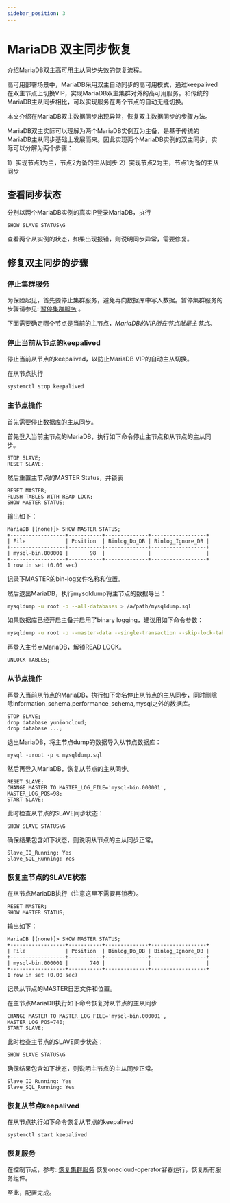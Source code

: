 ```yaml
---
sidebar_position: 3
---
```


# MariaDB 双主同步恢复

介绍MariaDB双主高可用主从同步失效的恢复流程。

高可用部署场景中，MariaDB采用双主自动同步的高可用模式，通过keepalived在双主节点上切换VIP，实现MariaDB双主集群对外的高可用服务。和传统的MariaDB主从同步相比，可以实现服务在两个节点的自动无缝切换。

本文介绍在MariaDB双主数据同步出现异常，恢复双主数据同步的步骤方法。

MariaDB双主实际可以理解为两个MariaDB实例互为主备，是基于传统的MariaDB主从同步基础上发展而来。因此实现两个MariaDB实例的双主同步，实际可以分解为两个步骤：

1）实现节点1为主，节点2为备的主从同步
2）实现节点2为主，节点1为备的主从同步

## 查看同步状态

分别以两个MariaDB实例的真实IP登录MariaDB，执行

```
SHOW SLAVE STATUS\G
```

查看两个从实例的状态，如果出现报错，则说明同步异常，需要修复。

## 修复双主同步的步骤

### 停止集群服务

为保险起见，首先要停止集群服务，避免再向数据库中写入数据。暂停集群服务的步骤请参见: [暂停集群服务](../k8s/halt_cluster) 。

下面需要确定哪个节点是当前的主节点，*MariaDB的VIP所在节点就是主节点*。

### 停止当前从节点的keepalived

停止当前从节点的keepalived，以防止MariaDB VIP的自动主从切换。

在从节点执行

```bash
systemctl stop keepalived
```

### 主节点操作

首先需要停止数据库的主从同步。

首先登入当前主节点的MariaDB，执行如下命令停止主节点和从节点的主从同步。

```
STOP SLAVE;
RESET SLAVE;
```

然后重置主节点的MASTER Status，并锁表

```
RESET MASTER;
FLUSH TABLES WITH READ LOCK;
SHOW MASTER STATUS;
```

输出如下：

```
MariaDB [(none)]> SHOW MASTER STATUS;
+------------------+-----------+--------------+------------------+
| File             | Position  | Binlog_Do_DB | Binlog_Ignore_DB |
+------------------+-----------+--------------+------------------+
| mysql-bin.000001 |       98  |              |                  |
+------------------+-----------+--------------+------------------+
1 row in set (0.00 sec)
```

记录下MASTER的bin-log文件名称和位置。

然后退出MariaDB，执行mysqldump将主节点的数据导出：

```bash
mysqldump -u root -p --all-databases > /a/path/mysqldump.sql
```

如果数据库已经开启主备并启用了binary logging，建议用如下命令参数：
```bash
mysqldump -u root -p --master-data --single-transaction --skip-lock-tables --routines --triggers --all-databases > /a/path/mysqldump.sql
```

再登入主节点MariaDB，解锁READ LOCK。

```
UNLOCK TABLES;
```

### 从节点操作

再登入当前从节点的MariaDB，执行如下命名停止从节点的主从同步，同时删除除information_schema,performance_schema,mysql之外的数据库。

```
STOP SLAVE;
drop database yunioncloud;
drop database ...;
```

退出MariaDB，将主节点dump的数据导入从节点数据库： 

```
mysql -uroot -p < mysqldump.sql
```

然后再登入MariaDB，恢复从节点的主从同步。

```
RESET SLAVE;
CHANGE MASTER TO MASTER_LOG_FILE='mysql-bin.000001', MASTER_LOG_POS=98;
START SLAVE;
```

此时检查从节点的SLAVE同步状态：

```
SHOW SLAVE STATUS\G
```

确保结果包含如下状态，则说明从节点的主从同步正常。

```
Slave_IO_Running: Yes
Slave_SQL_Running: Yes
```

### 恢复主节点的SLAVE状态

在从节点MariaDB执行（注意这里不需要再锁表）。

```
RESET MASTER;
SHOW MASTER STATUS;
```

输出如下：

```
MariaDB [(none)]> SHOW MASTER STATUS;
+------------------+-----------+--------------+------------------+
| File             | Position  | Binlog_Do_DB | Binlog_Ignore_DB |
+------------------+-----------+--------------+------------------+
| mysql-bin.000001 |       740 |              |                  |
+------------------+-----------+--------------+------------------+
1 row in set (0.00 sec)
```

记录从节点的MASTER日志文件和位置。

在主节点MariaDB执行如下命令恢复对从节点的主从同步

```
CHANGE MASTER TO MASTER_LOG_FILE='mysql-bin.000001', MASTER_LOG_POS=740;
START SLAVE;
```

此时检查主节点的SLAVE同步状态：

```
SHOW SLAVE STATUS\G
```

确保结果包含如下状态，则说明主节点的主从同步正常。

```
Slave_IO_Running: Yes
Slave_SQL_Running: Yes
```

### 恢复从节点keepalived

在从节点执行如下命令恢复从节点的keepalived

```
systemctl start keepalived
```

### 恢复服务

在控制节点，参考: [恢复集群服务](../k8s/halt_cluster) 恢复onecloud-operator容器运行，恢复所有服务组件。

至此，配置完成。

